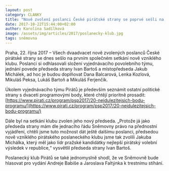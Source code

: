 ```yaml
---
layout: post
category: CLANKY
title: "Nově zvolení poslanci České pirátské strany se poprvé sešli na setkání klubu"
date: 2017-10-22T15:44:00+02:00
author: Karolína Sadílková
image: /assets/img/articles/2017/poslanecky-klub.jpg
tags: sněmovna
---
```


Praha, 22. října 2017 – Všech dvaadvacet nově zvolených poslanců České pirátské strany se dnes sešlo na prvním společném setkání nově vzniklého klubu. Poslanci si odhlasovali složení vyjednávacího povolebního týmu, jednání povede předseda strany Ivan Bartoš a místopředseda Jakub Michálek, ad hoc je budou doplňovat Dana Balcarová, Lenka Kozlová, Mikuláš Peksa, Lukáš Bartoň a Mikuláš Ferjenčík.
 
Úkolem vyjednávacího týmu Pirátů je především seznámit ostatní politické strany s dvaceti programovými body, které chtějí prioritně prosadit:
[https://www.pirati.cz/program/psp2017/20-nejdulezitejsich-bodu-programu/](https://www.pirati.cz/program/psp2017/20-nejdulezitejsich-bodu-programu/)
 
Dále byl na setkání klubu zvolen jeho nový předseda. „Protože já jako předseda strany mám dle jednacího řádu Sněmovny právo na přednostní vyjádření, chtěli jsme tuto možnost dát ještě dalšímu poslanci, předsedou nově vzniklého pirátského poslaneckého klubu jsme tak zvolili Jakuba Michálka, který měl jako lídr pražské kandidátky nejlepší pirátský volební výsledek v republice,“ vysvětlil předseda strany Ivan Bartoš.
 
Poslanecký klub Pirátů se také jednomyslně shodl, že ve Sněmovně bude hlasovat pro vydání Andreje Babiše a Jaroslava Faltýnka k trestnímu stíhání.
 
